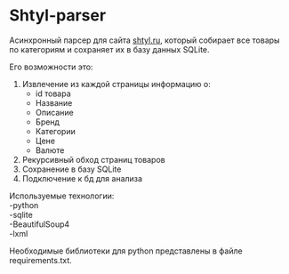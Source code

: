 # Shtyl-parser
Асинхронный парсер для сайта [shtyl.ru](https://www.shtyl.ru), который собирает все товары по категориям и сохраняет их в базу данных SQLite.

Его возможности это:
1. Извлечение из каждой страницы информацию о: 
    - id товара 
    - Название 
    - Описание
    - Бренд
    - Категории
    - Цене
    - Валюте
2. Рекурсивный обход страниц товаров
3. Сохранение в базу SQLite
4. Подключение к бд для анализа

Используемые технологии:  
-python  
-sqlite  
-BeautifulSoup4   
-lxml  

Необходимые библиотеки для python представлены в файле requirements.txt.
